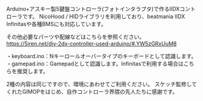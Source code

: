 Arduino+アスキー製5鍵盤コントローラ(フォトインタラプタ)で作るIIDXコントローラです。
NicoHood / HIDライブラリを利用しており、beatmania IIDX Infinitasや各種BMSにも対応しています。

その他必要なパーツや配線などはこちらを参照ください。
https://5iren.net/diy-2dx-controller-used-arduino/#.YW5zGRxUuM8

・keyboard.ino：Nキーロールオーバータイプのキーボードとして認識します。
・gamepad.ino：Gamepadとして認識します。Infinitasで利用する場合はこちらを推奨します。

2種の内容は同じですので、環境にあわせてご利用ください。
スケッチ監修してくれたGIMOPをはじめ、自作コントローラ界隈の先人たちに感謝です。
